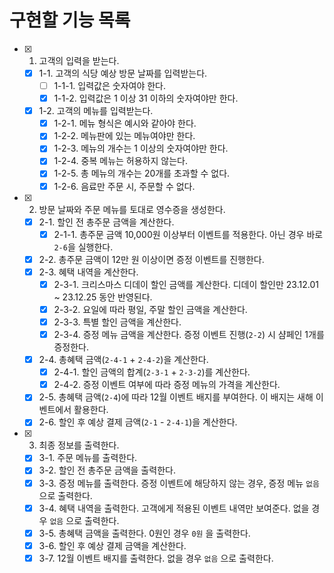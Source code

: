 # 구현할 기능 목록
- [x] 1. 고객의 입력을 받는다.
  - [x] 1-1. 고객의 식당 예상 방문 날짜를 입력받는다.
    - [ ] 1-1-1. 입력값은 숫자여야 한다.
    - [x] 1-1-2. 입력값은 1 이상 31 이하의 숫자여야만 한다.
  - [x] 1-2. 고객의 메뉴를 입력받는다.
    - [x] 1-2-1. 메뉴 형식은 예시와 같아야 한다.
    - [x] 1-2-2. 메뉴판에 있는 메뉴여야만 한다.
    - [x] 1-2-3. 메뉴의 개수는 1 이상의 숫자여야만 한다.
    - [x] 1-2-4. 중복 메뉴는 허용하지 않는다.
    - [x] 1-2-5. 총 메뉴의 개수는 20개를 초과할 수 없다.
    - [x] 1-2-6. 음료만 주문 시, 주문할 수 없다.
- [x] 2. 방문 날짜와 주문 메뉴를 토대로 영수증을 생성한다.
  - [x] 2-1. 할인 전 총주문 금액을 계산한다.
    - [x] 2-1-1. 총주문 금액 10,000원 이상부터 이벤트를 적용한다. 아닌 경우 바로 `2-6`을 실행한다.
  - [x] 2-2. 총주문 금액이 12만 원 이상이면 증정 이벤트를 진행한다.
  - [x] 2-3. 혜택 내역을 계산한다.
    - [x] 2-3-1. 크리스마스 디데이 할인 금액를 계산한다. 디데이 할인만 23.12.01 ~ 23.12.25 동안 반영된다.
    - [x] 2-3-2. 요일에 따라 평일, 주말 할인 금액을 계산한다.
    - [x] 2-3-3. 특별 할인 금액을 계산한다.
    - [x] 2-3-4. 증정 메뉴 금액을 계산한다. 증정 이벤트 진행(`2-2`) 시 샴페인 1개를 증정한다.
  - [x] 2-4. 총혜택 금액(`2-4-1` + `2-4-2`)을 계산한다.
    - [x] 2-4-1. 할인 금액의 합계(`2-3-1` + `2-3-2`)를 계산한다.
    - [x] 2-4-2. 증정 이벤트 여부에 따라 증정 메뉴의 가격을 계산한다.
  - [x] 2-5. 총혜택 금액(`2-4`)에 따라 12월 이벤트 배지를 부여한다. 이 배지는 새해 이벤트에서 활용한다.
  - [x] 2-6. 할인 후 예상 결제 금액(`2-1` - `2-4-1`)을 계산한다.
- [x] 3. 최종 정보를 출력한다.
  - [x] 3-1. 주문 메뉴를 출력한다.
  - [x] 3-2. 할인 전 총주문 금액을 출력한다.
  - [x] 3-3. 증정 메뉴를 출력한다. 증정 이벤트에 해당하지 않는 경우, 증정 메뉴 `없음` 으로 출력한다.
  - [x] 3-4. 혜택 내역을 출력한다. 고객에게 적용된 이벤트 내역만 보여준다. 없을 경우 `없음` 으로 출력한다.
  - [x] 3-5. 총혜택 금액을 출력한다. 0원인 경우 `0원` 을 출력한다.
  - [x] 3-6. 할인 후 예상 결제 금액을 계산한다.
  - [x] 3-7. 12월 이벤트 배지를 출력한다. 없을 경우 `없음` 으로 출력한다.